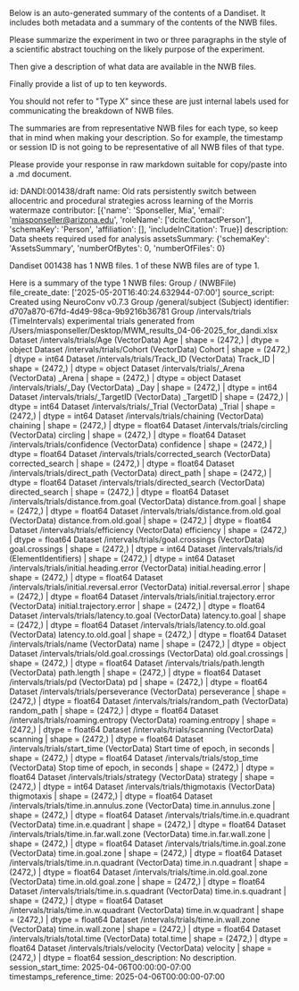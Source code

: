 
Below is an auto-generated summary of the contents of a Dandiset. It includes both metadata and a summary of the contents of the NWB files.

Please summarize the experiment in two or three paragraphs in the style of a scientific abstract touching on the likely purpose of the experiment.

Then give a description of what data are available in the NWB files.

Finally provide a list of up to ten keywords.

You should not refer to "Type X" since these are just internal labels used for communicating the breakdown of NWB files.

The summaries are from representative NWB files for each type, so keep that in mind when making your description. So for example, the timestamp or session ID is not going to be representative of all NWB files of that type.

Please provide your response in raw markdown suitable for copy/paste into a .md document.


id: DANDI:001438/draft
name: Old rats persistently switch between allocentric and procedural strategies across learning of the Morris watermaze
contributor: [{'name': 'Sponseller, Mia', 'email': 'miasponseller@arizona.edu', 'roleName': ['dcite:ContactPerson'], 'schemaKey': 'Person', 'affiliation': [], 'includeInCitation': True}]
description: Data sheets required used for analysis
assetsSummary: {'schemaKey': 'AssetsSummary', 'numberOfBytes': 0, 'numberOfFiles': 0}

Dandiset 001438 has 1 NWB files.
1 of these NWB files are of type 1.


Here is a summary of the type 1 NWB files:
  Group / (NWBFile) 
  file_create_date: ['2025-05-20T16:40:24.632944-07:00']
  source_script: Created using NeuroConv v0.7.3
  Group /general/subject (Subject) 
  identifier: d707a870-67fd-4d49-98ca-9b9216b36781
  Group /intervals/trials (TimeIntervals) experimental trials generated from /Users/miasponseller/Desktop/MWM_results_04-06-2025_for_dandi.xlsx
  Dataset /intervals/trials/Age (VectorData) Age | shape = (2472,) | dtype = object
  Dataset /intervals/trials/Cohort (VectorData) Cohort | shape = (2472,) | dtype = int64
  Dataset /intervals/trials/Track_ID (VectorData) Track_ID | shape = (2472,) | dtype = object
  Dataset /intervals/trials/_Arena (VectorData) _Arena | shape = (2472,) | dtype = object
  Dataset /intervals/trials/_Day (VectorData) _Day | shape = (2472,) | dtype = int64
  Dataset /intervals/trials/_TargetID (VectorData) _TargetID | shape = (2472,) | dtype = int64
  Dataset /intervals/trials/_Trial (VectorData) _Trial | shape = (2472,) | dtype = int64
  Dataset /intervals/trials/chaining (VectorData) chaining | shape = (2472,) | dtype = float64
  Dataset /intervals/trials/circling (VectorData) circling | shape = (2472,) | dtype = float64
  Dataset /intervals/trials/confidence (VectorData) confidence | shape = (2472,) | dtype = float64
  Dataset /intervals/trials/corrected_search (VectorData) corrected_search | shape = (2472,) | dtype = float64
  Dataset /intervals/trials/direct_path (VectorData) direct_path | shape = (2472,) | dtype = float64
  Dataset /intervals/trials/directed_search (VectorData) directed_search | shape = (2472,) | dtype = float64
  Dataset /intervals/trials/distance.from.goal (VectorData) distance.from.goal | shape = (2472,) | dtype = float64
  Dataset /intervals/trials/distance.from.old.goal (VectorData) distance.from.old.goal | shape = (2472,) | dtype = float64
  Dataset /intervals/trials/efficiency (VectorData) efficiency | shape = (2472,) | dtype = float64
  Dataset /intervals/trials/goal.crossings (VectorData) goal.crossings | shape = (2472,) | dtype = int64
  Dataset /intervals/trials/id (ElementIdentifiers)  | shape = (2472,) | dtype = int64
  Dataset /intervals/trials/initial.heading.error (VectorData) initial.heading.error | shape = (2472,) | dtype = float64
  Dataset /intervals/trials/initial.reversal.error (VectorData) initial.reversal.error | shape = (2472,) | dtype = float64
  Dataset /intervals/trials/initial.trajectory.error (VectorData) initial.trajectory.error | shape = (2472,) | dtype = float64
  Dataset /intervals/trials/latency.to.goal (VectorData) latency.to.goal | shape = (2472,) | dtype = float64
  Dataset /intervals/trials/latency.to.old.goal (VectorData) latency.to.old.goal | shape = (2472,) | dtype = float64
  Dataset /intervals/trials/name (VectorData) name | shape = (2472,) | dtype = object
  Dataset /intervals/trials/old.goal.crossings (VectorData) old.goal.crossings | shape = (2472,) | dtype = float64
  Dataset /intervals/trials/path.length (VectorData) path.length | shape = (2472,) | dtype = float64
  Dataset /intervals/trials/pd (VectorData) pd | shape = (2472,) | dtype = float64
  Dataset /intervals/trials/perseverance (VectorData) perseverance | shape = (2472,) | dtype = float64
  Dataset /intervals/trials/random_path (VectorData) random_path | shape = (2472,) | dtype = float64
  Dataset /intervals/trials/roaming.entropy (VectorData) roaming.entropy | shape = (2472,) | dtype = float64
  Dataset /intervals/trials/scanning (VectorData) scanning | shape = (2472,) | dtype = float64
  Dataset /intervals/trials/start_time (VectorData) Start time of epoch, in seconds | shape = (2472,) | dtype = float64
  Dataset /intervals/trials/stop_time (VectorData) Stop time of epoch, in seconds | shape = (2472,) | dtype = float64
  Dataset /intervals/trials/strategy (VectorData) strategy | shape = (2472,) | dtype = int64
  Dataset /intervals/trials/thigmotaxis (VectorData) thigmotaxis | shape = (2472,) | dtype = float64
  Dataset /intervals/trials/time.in.annulus.zone (VectorData) time.in.annulus.zone | shape = (2472,) | dtype = float64
  Dataset /intervals/trials/time.in.e.quadrant (VectorData) time.in.e.quadrant | shape = (2472,) | dtype = float64
  Dataset /intervals/trials/time.in.far.wall.zone (VectorData) time.in.far.wall.zone | shape = (2472,) | dtype = float64
  Dataset /intervals/trials/time.in.goal.zone (VectorData) time.in.goal.zone | shape = (2472,) | dtype = float64
  Dataset /intervals/trials/time.in.n.quadrant (VectorData) time.in.n.quadrant | shape = (2472,) | dtype = float64
  Dataset /intervals/trials/time.in.old.goal.zone (VectorData) time.in.old.goal.zone | shape = (2472,) | dtype = float64
  Dataset /intervals/trials/time.in.s.quadrant (VectorData) time.in.s.quadrant | shape = (2472,) | dtype = float64
  Dataset /intervals/trials/time.in.w.quadrant (VectorData) time.in.w.quadrant | shape = (2472,) | dtype = float64
  Dataset /intervals/trials/time.in.wall.zone (VectorData) time.in.wall.zone | shape = (2472,) | dtype = float64
  Dataset /intervals/trials/total.time (VectorData) total.time | shape = (2472,) | dtype = float64
  Dataset /intervals/trials/velocity (VectorData) velocity | shape = (2472,) | dtype = float64
  session_description: No description.
  session_start_time: 2025-04-06T00:00:00-07:00
  timestamps_reference_time: 2025-04-06T00:00:00-07:00

